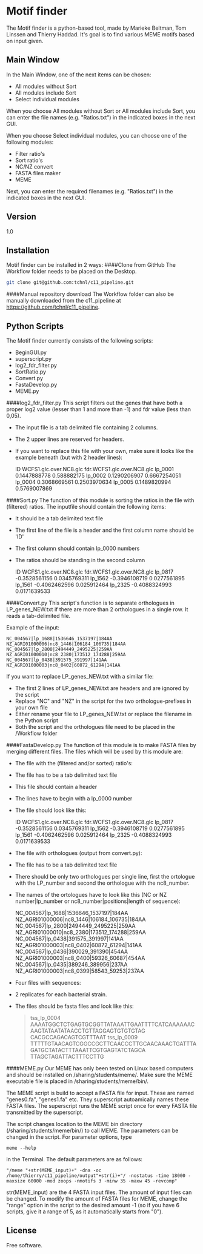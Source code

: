 Motif finder
=========

The Motif finder is a python-based tool, made by Marieke Beltman, Tom Linssen and Thierry Haddad. It's goal is to find various MEME motifs based on input given.

Main Window
----
In the Main Window, one of the next items can be chosen:
- All modules without Sort
- All modules include Sort
- Select individual modules

When you choose All modules without Sort or All modules include Sort, you can enter the file names (e.g. "Ratios.txt") in the indicated boxes in the next GUI.

When you choose Select individual modules, you can choose one of the following modules: 
- Filter ratio's
- Sort ratio's
- NC/NZ convert
- FASTA files maker
- MEME 

Next, you can enter the required filenames (e.g. "Ratios.txt") in the indicated boxes in the next GUI.


Version
----

1.0


Installation
--------------
Motif finder can be installed in 2 ways:
####Clone from GitHub
The Workflow folder needs to be placed on the Desktop.
```sh
git clone git@github.com:tchnl/c11_pipeline.git
```
####Manual repository download
The Workflow folder can also be manually downloaded from the c11_pipeline at https://github.com/tchnl/c11_pipeline.

Python Scripts
-----------

The Motif finder currently consists of the following scripts:

  - BeginGUI.py
  - superscript.py
  - log2_fdr_filter.py
  - SortRatio.py
  - Convert.py
  - FastaDevelop.py
  - MEME.py
  
####log2_fdr_filter.py
This script filters out the genes that have both a proper log2 value (lesser than 1 and more than -1) and fdr value (less than 0,05). 
- The input file is a tab delimited file containing 2 columns. 
- The 2 upper lines are reserved for headers. 
- If you want to replace this file with your own, make sure it looks like the example beneath (but with 2 header lines):


    ID	WCFS1.glc.over.NC8.glc	fdr.WCFS1.glc.over.NC8.glc
    lp_0001	0.1447888778	0.588882175
    lp_0002	0.1290206907	0.6667254051
    lp_0004	0.3068669561	0.2503970634
    lp_0005	0.1489820994	0.5769007869

####Sort.py
The function of this module is sorting the ratios in the file with (filtered) ratios.
The inputfile should contain the following items:
- It should be a tab delimited text file
- The first line of the file is a header and the first column name should be 'ID'
- The first column should contain lp_0000 numbers
- The ratios should be standing in the second column


    ID	    WCFS1.glc.over.NC8.glc	fdr.WCFS1.glc.over.NC8.glc
    lp_0817	-0.3528561156	        0.0345769311
    lp_1562	-0.3946108719	        0.0277561895
    lp_1561	-0.4062462596	        0.025912464
    lp_2325	-0.4088324993	        0.0171639533

####Convert.py
This script's function is to separate orthologues in LP_genes_NEW.txt if there are more than 2 orthologues in a single row. It reads a tab-delimited file.

Example of the input:

    NC_004567|lp_1688|1536646_1537197|184AA	NZ_AGRI01000006|nc8_1446|106184_106735|184AA
    NC_004567|lp_2800|2494449_2495225|259AA	NZ_AGRI01000010|nc8_2380|173512_174288|259AA
    NC_004567|lp_0438|391575_391997|141AA	NZ_AGRI01000003|nc8_0402|60872_61294|141AA


If you want to replace LP_genes_NEW.txt with a similar file:
- The first 2 lines of LP_genes_NEW.txt are headers and are ignored by the script
- Replace "NC" and "NZ" in the script for the two orthologue-prefixes in your own file
- Either rename your file to LP_genes_NEW.txt or replace the filename in the Python script
- Both the script and the orthologues file need to be placed in the /Workflow folder	
	
####FastaDevelop.py
The function of this module is to make FASTA files by merging different files.
The files which will be used by this module are:
- The file with the (filtered and/or sorted) ratio's:
 - The file has to be a tab delimited text file
 - This file should contain a header
 - The lines have to begin with a lp_0000 number
 - The file should look like this:


    ID	    WCFS1.glc.over.NC8.glc	fdr.WCFS1.glc.over.NC8.glc
    lp_0817	-0.3528561156	        0.0345769311
    lp_1562	-0.3946108719	        0.0277561895
    lp_1561	-0.4062462596	        0.025912464
    lp_2325	-0.4088324993	        0.0171639533


- The file with orthologues (output from convert.py):
 - The file has to be a tab delimited text file
 - There should be only two orthologues per single line, first the ortologue with the LP_number and second the orthologue with the nc8_number.
 - The names of the ortologues have to look like this (NC or NZ number|lp_number or nc8_number|positions|length of sequence):


    NC_004567|lp_1688|1536646_1537197|184AA NZ_AGRI01000006|nc8_1446|106184_106735|184AA
    NC_004567|lp_2800|2494449_2495225|259AA NZ_AGRI01000010|nc8_2380|173512_174288|259AA
    NC_004567|lp_0438|391575_391997|141AA   NZ_AGRI01000003|nc8_0402|60872_61294|141AA
    NC_004567|lp_0436|390029_391390|454AA   NZ_AGRI01000003|nc8_0400|59326_60687|454AA
    NC_004567|lp_0435|389246_389956|237AA   NZ_AGRI01000003|nc8_0399|58543_59253|237AA


- Four files with sequences:
 - 2 replicates for each bacterial strain.
 - The files should be fasta files and look like this:

    
    >tss_lp_0004
    AAAATGGCTCTGAGTGCGGTTATAAATTGAATTTTCATCAAAAAACAAGTATAATATAACCTGTTAGGAGTGTGTGTAG    CACGCCAGACAGTCGTTTAAT
    >tss_lp_0009
    TTTTTGTAACAGTCGGCCGCTTCAACCCTTGCAACAAACTGATTTAGATGCTATACTTTAAATTCGTGAGTATCTAGCA    TTAGCTAGATTACTTTCCTTG

####MEME.py
Our MEME has only been tested on Linux based computers and should be installed on /sharing/students/meme/. Make sure the MEME executable file is placed in /sharing/students/meme/bin/.

The MEME script is build to accept a FASTA file for input. These are named "genes0.fa", "genes1.fa" etc. They superscript autoamically names these FASTA files. The superscript runs the MEME script once for every FASTA file transmitted by the superscript.

The script changes location to the MEME bin directory (/sharing/students/meme/bin/) to call MEME. The parameters can be changed in the script. For parameter options, type 

    meme --help
    
in the Terminal. The default parameters are as follows:

    "/meme "+str(MEME_input)+" -dna -oc /home/thierry/c11_pipeline/output"+str(i)+"/ -nostatus -time 18000 -maxsize 60000 -mod zoops -nmotifs 3 -minw 35 -maxw 45 -revcomp"
    
str(MEME_input) are the 4 FASTA input files. The amount of input files can be changed. To modify the amount of FASTA files for MEME, change the "range" option in the script to the desired amount -1 (so if you have 6 scripts, give it a range of 5, as it automatically starts from "0").


License
----

Free software.